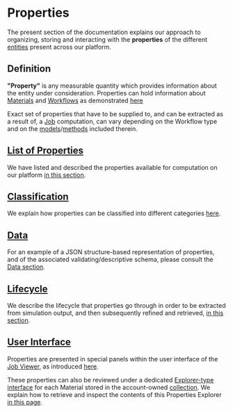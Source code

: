 # Properties 

The present section of the documentation explains our approach to organizing, storing and interacting with the **properties** of the different [entities](../entities-general/overview.md) present across our platform.

## Definition
 
**"Property"** is any measurable quantity which provides information about the entity under consideration. Properties can hold information about [Materials](../materials/overview.md) and [Workflows](../workflows/overview.md) as demonstrated [here](../getting-started/important-concepts.md)

Exact set of properties that have to be supplied to, and can be extracted as a result of, a [Job](../jobs/overview.md) computation, can vary depending on the Workflow type and on the [models](../models/overview.md)/[methods](../methods/overview.md) included therein.

## [List of Properties](../properties-directory/overview.md)

We have listed and described the properties available for computation on our platform [in this section](../properties-directory/overview.md).

## [Classification](classification/overview.md)

We explain how properties can be classified into different categories [here](classification/overview.md).

## [Data](data/overview.md)

For an example of a JSON structure-based representation of properties, and of the associated validating/descriptive schema, please consult the [Data section](data/overview.md).

## [Lifecycle](lifecycle/overview.md)

We describe the lifecycle that properties go through in order to be extracted from simulation output, and then subsequently refined and retrieved, [in this section](lifecycle/overview.md).

## [User Interface](ui/explorer.md)

Properties are presented in special panels within the user interface of the [Job Viewer](../jobs/ui/viewer.md), as introduced [here](ui/viewer.md).

These properties can also be reviewed under a dedicated [Explorer-type interface](../entities-general/ui/explorer.md) for each Material stored in the account-owned [collection](../accounts/collections.md). We explain how to retrieve and inspect the contents of this Properties Explorer [in this page](ui/explorer.md). 
